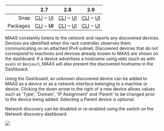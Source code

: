 <!-- deb-2-7-cli
||2.7|2.8|2.9|
|-----:|:-----:|:-----:|:-----:|
|Snap|[CLI](/t/network-discovery-snap-2-7-cli/2922) ~ [UI](/t/network-discovery-snap-2-7-ui/2923)|[CLI](/t/network-discovery-snap-2-8-cli/2924) ~ [UI](/t/network-discovery-snap-2-8-ui/2925)|[CLI](/t/network-discovery-snap-2-9-cli/2926) ~ [UI](/t/network-discovery-snap-2-9-ui/2927)|
|Packages|**CLI** ~ [UI](/t/network-discovery-deb-2-7-ui/2929)|[CLI](/t/network-discovery-deb-2-8-cli/2930) ~ [UI](/t/network-discovery-deb-2-8-ui/2931)|[CLI](/t/network-discovery-deb-2-9-cli/2932) ~ [UI](/t/network-discovery-deb-2-9-ui/2933)|
 deb-2-7-cli -->

||2.7|2.8|2.9|
|-----:|:-----:|:-----:|:-----:|
|Snap|[CLI](/t/network-discovery-snap-2-7-cli/2922) ~ [UI](/t/network-discovery-snap-2-7-ui/2923)|[CLI](/t/network-discovery-snap-2-8-cli/2924) ~ [UI](/t/network-discovery-snap-2-8-ui/2925)|[CLI](/t/network-discovery-snap-2-9-cli/2926) ~ [UI](/t/network-discovery-snap-2-9-ui/2927)|
|Packages|[CLI](/t/network-discovery-deb-2-7-cli/2928) ~ **UI**|[CLI](/t/network-discovery-deb-2-8-cli/2930) ~ [UI](/t/network-discovery-deb-2-8-ui/2931)|[CLI](/t/network-discovery-deb-2-9-cli/2932) ~ [UI](/t/network-discovery-deb-2-9-ui/2933)|

<!-- deb-2-8-cli
||2.7|2.8|2.9|
|-----:|:-----:|:-----:|:-----:|
|Snap|[CLI](/t/network-discovery-snap-2-7-cli/2922) ~ [UI](/t/network-discovery-snap-2-7-ui/2923)|[CLI](/t/network-discovery-snap-2-8-cli/2924) ~ [UI](/t/network-discovery-snap-2-8-ui/2925)|[CLI](/t/network-discovery-snap-2-9-cli/2926) ~ [UI](/t/network-discovery-snap-2-9-ui/2927)|
|Packages|[CLI](/t/network-discovery-deb-2-7-cli/2928) ~ [UI](/t/network-discovery-deb-2-7-ui/2929)||**CLI** ~ [UI](/t/network-discovery-deb-2-8-ui/2931)|[CLI](/t/network-discovery-deb-2-9-cli/2932) ~ [UI](/t/network-discovery-deb-2-9-ui/2933)|
 deb-2-8-cli -->

<!-- deb-2-8-ui
||2.7|2.8|2.9|
|-----:|:-----:|:-----:|:-----:|
|Snap|[CLI](/t/network-discovery-snap-2-7-cli/2922) ~ [UI](/t/network-discovery-snap-2-7-ui/2923)|[CLI](/t/network-discovery-snap-2-8-cli/2924) ~ [UI](/t/network-discovery-snap-2-8-ui/2925)|[CLI](/t/network-discovery-snap-2-9-cli/2926) ~ [UI](/t/network-discovery-snap-2-9-ui/2927)|
|Packages|[CLI](/t/network-discovery-deb-2-7-cli/2928) ~ [UI](/t/network-discovery-deb-2-7-ui/2929)|[CLI](/t/network-discovery-deb-2-8-cli/2930) ~ **UI**|[CLI](/t/network-discovery-deb-2-9-cli/2932) ~ [UI](/t/network-discovery-deb-2-9-ui/2933)|
 deb-2-8-ui -->

<!-- deb-2-9-cli
||2.7|2.8|2.9|
|-----:|:-----:|:-----:|:-----:|
|Snap|[CLI](/t/network-discovery-snap-2-7-cli/2922) ~ [UI](/t/network-discovery-snap-2-7-ui/2923)|[CLI](/t/network-discovery-snap-2-8-cli/2924) ~ [UI](/t/network-discovery-snap-2-8-ui/2925)|[CLI](/t/network-discovery-snap-2-9-cli/2926) ~ [UI](/t/network-discovery-snap-2-9-ui/2927)|
|Packages|[CLI](/t/network-discovery-deb-2-7-cli/2928) ~ [UI](/t/network-discovery-deb-2-7-ui/2929)|[CLI](/t/network-discovery-deb-2-8-cli/2930) ~ [UI](/t/network-discovery-deb-2-8-ui/2931)||**CLI** ~ [UI](/t/network-discovery-deb-2-9-ui/2933)|
 deb-2-9-cli -->

<!-- deb-2-9-ui
||2.7|2.8|2.9|
|-----:|:-----:|:-----:|:-----:|
|Snap|[CLI](/t/network-discovery-snap-2-7-cli/2922) ~ [UI](/t/network-discovery-snap-2-7-ui/2923)|[CLI](/t/network-discovery-snap-2-8-cli/2924) ~ [UI](/t/network-discovery-snap-2-8-ui/2925)|[CLI](/t/network-discovery-snap-2-9-cli/2926) ~ [UI](/t/network-discovery-snap-2-9-ui/2927)|
|Packages|[CLI](/t/network-discovery-deb-2-7-cli/2928) ~ [UI](/t/network-discovery-deb-2-7-ui/2929)|[CLI](/t/network-discovery-deb-2-8-cli/2930) ~ [UI](/t/network-discovery-deb-2-8-ui/2931)|[CLI](/t/network-discovery-deb-2-9-cli/2932) ~ **UI**|
 deb-2-9-ui -->

<!-- snap-2-7-cli
||2.7|2.8|2.9|
|-----:|:-----:|:-----:|:-----:|
|Snap|**CLI** ~ [UI](/t/network-discovery-snap-2-7-ui/2923)|[CLI](/t/network-discovery-snap-2-8-cli/2924) ~ [UI](/t/network-discovery-snap-2-8-ui/2925)|[CLI](/t/network-discovery-snap-2-9-cli/2926) ~ [UI](/t/network-discovery-snap-2-9-ui/2927)|
|Packages|[CLI](/t/network-discovery-deb-2-7-cli/2928) ~ [UI](/t/network-discovery-deb-2-7-ui/2929)|[CLI](/t/network-discovery-deb-2-8-cli/2930) ~ [UI](/t/network-discovery-deb-2-8-ui/2931)|[CLI](/t/network-discovery-deb-2-9-cli/2932) ~ [UI](/t/network-discovery-deb-2-9-ui/2933)|
 snap-2-7-cli -->

<!-- snap-2-7-ui
||2.7|2.8|2.9|
|-----:|:-----:|:-----:|:-----:|
|Snap|[CLI](/t/network-discovery-snap-2-7-cli/2922) ~ **UI**|[CLI](/t/network-discovery-snap-2-8-cli/2924) ~ [UI](/t/network-discovery-snap-2-8-ui/2925)|[CLI](/t/network-discovery-snap-2-9-cli/2926) ~ [UI](/t/network-discovery-snap-2-9-ui/2927)|
|Packages|[CLI](/t/network-discovery-deb-2-7-cli/2928) ~ [UI](/t/network-discovery-deb-2-7-ui/2929)|[CLI](/t/network-discovery-deb-2-8-cli/2930) ~ [UI](/t/network-discovery-deb-2-8-ui/2931)|[CLI](/t/network-discovery-deb-2-9-cli/2932) ~ [UI](/t/network-discovery-deb-2-9-ui/2933)|
 snap-2-7-ui -->

<!-- snap-2-8-cli
||2.7|2.8|2.9|
|-----:|:-----:|:-----:|:-----:|
|Snap|[CLI](/t/network-discovery-snap-2-7-cli/2922) ~ [UI](/t/network-discovery-snap-2-7-ui/2923)||**CLI** ~ [UI](/t/network-discovery-snap-2-8-ui/2925)|[CLI](/t/network-discovery-snap-2-9-cli/2926) ~ [UI](/t/network-discovery-snap-2-9-ui/2927)|
|Packages|[CLI](/t/network-discovery-deb-2-7-cli/2928) ~ [UI](/t/network-discovery-deb-2-7-ui/2929)|[CLI](/t/network-discovery-deb-2-8-cli/2930) ~ [UI](/t/network-discovery-deb-2-8-ui/2931)|[CLI](/t/network-discovery-deb-2-9-cli/2932) ~ [UI](/t/network-discovery-deb-2-9-ui/2933)|
 snap-2-8-cli -->

<!-- snap-2-8-ui
||2.7|2.8|2.9|
|-----:|:-----:|:-----:|:-----:|
|Snap|[CLI](/t/network-discovery-snap-2-7-cli/2922) ~ [UI](/t/network-discovery-snap-2-7-ui/2923)|[CLI](/t/network-discovery-snap-2-8-cli/2924) ~ **UI**|[CLI](/t/network-discovery-snap-2-9-cli/2926) ~ [UI](/t/network-discovery-snap-2-9-ui/2927)|
|Packages|[CLI](/t/network-discovery-deb-2-7-cli/2928) ~ [UI](/t/network-discovery-deb-2-7-ui/2929)|[CLI](/t/network-discovery-deb-2-8-cli/2930) ~ [UI](/t/network-discovery-deb-2-8-ui/2931)|[CLI](/t/network-discovery-deb-2-9-cli/2932) ~ [UI](/t/network-discovery-deb-2-9-ui/2933)|
 snap-2-8-ui -->

<!-- snap-2-9-cli
||2.7|2.8|2.9|
|-----:|:-----:|:-----:|:-----:|
|Snap|[CLI](/t/network-discovery-snap-2-7-cli/2922) ~ [UI](/t/network-discovery-snap-2-7-ui/2923)|[CLI](/t/network-discovery-snap-2-8-cli/2924) ~ [UI](/t/network-discovery-snap-2-8-ui/2925)||**CLI** ~ [UI](/t/network-discovery-snap-2-9-ui/2927)|
|Packages|[CLI](/t/network-discovery-deb-2-7-cli/2928) ~ [UI](/t/network-discovery-deb-2-7-ui/2929)|[CLI](/t/network-discovery-deb-2-8-cli/2930) ~ [UI](/t/network-discovery-deb-2-8-ui/2931)|[CLI](/t/network-discovery-deb-2-9-cli/2932) ~ [UI](/t/network-discovery-deb-2-9-ui/2933)|
 snap-2-9-cli -->

<!-- snap-2-9-ui
||2.7|2.8|2.9|
|-----:|:-----:|:-----:|:-----:|
|Snap|[CLI](/t/network-discovery-snap-2-7-cli/2922) ~ [UI](/t/network-discovery-snap-2-7-ui/2923)|[CLI](/t/network-discovery-snap-2-8-cli/2924) ~ [UI](/t/network-discovery-snap-2-8-ui/2925)|[CLI](/t/network-discovery-snap-2-9-cli/2926) ~ **UI**|
|Packages|[CLI](/t/network-discovery-deb-2-7-cli/2928) ~ [UI](/t/network-discovery-deb-2-7-ui/2929)|[CLI](/t/network-discovery-deb-2-8-cli/2930) ~ [UI](/t/network-discovery-deb-2-8-ui/2931)|[CLI](/t/network-discovery-deb-2-9-cli/2932) ~ [UI](/t/network-discovery-deb-2-9-ui/2933)|
 snap-2-9-ui -->

MAAS constantly listens to the network and reports any discovered devices. Devices are identified when the rack controller observes them communicating on an attached IPv4 subnet. Discovered devices that do not correspond to machines and devices already known to MAAS are shown on the dashboard. If a device advertises a hostname using `mDNS` (such as with `avahi` or `Bonjour`), MAAS will also present the discovered hostname in the Dashboard.

Using the Dashboard, an unknown discovered device can be added to MAAS as a device or as a network interface belonging to a machine or device. Clicking the down arrow to the right of a new device allows values such as 'Type', 'Domain', 'IP Assignment' and 'Parent' to be changed prior to the device being added. Selecting a Parent device is optional.

Network discovery can be disabled or re-enabled using the switch on the Network discovery dashboard.

<a href="https://assets.ubuntu.com/v1/1782e4aa-installconfig-networking__2.4_discovery.png" target = "_blank"><img src="https://assets.ubuntu.com/v1/1782e4aa-installconfig-networking__2.4_discovery.png"></a>
